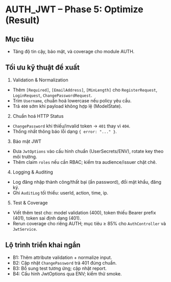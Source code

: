 # AUTH_JWT – Phase 5: Optimize (Result)

## Mục tiêu
- Tăng độ tin cậy, bảo mật, và coverage cho module AUTH.

## Tối ưu kỹ thuật đề xuất
1) Validation & Normalization
- Thêm `[Required]`, `[EmailAddress]`, `[MinLength]` cho `RegisterRequest`, `LoginRequest`, `ChangePasswordRequest`.
- Trim `Username`, chuẩn hoá lowercase nếu policy yêu cầu.
- Trả `400` sớm khi payload không hợp lệ (ModelState).

2) Chuẩn hoá HTTP Status
- `ChangePassword` khi thiếu/invalid token → `401` thay vì `404`.
- Thống nhất thông báo lỗi dạng `{ error: "..." }`.

3) Bảo mật JWT
- Đưa `JwtOptions` vào cấu hình chuẩn (UserSecrets/ENV), rotate key theo môi trường.
- Thêm claim `roles` nếu cần RBAC; kiểm tra audience/issuer chặt chẽ.

4) Logging & Auditing
- Log đăng nhập thành công/thất bại (ẩn password), đổi mật khẩu, đăng ký.
- Ghi `AuditLog` tối thiểu: userId, action, time, ip.

5) Test & Coverage
- Viết thêm test cho: model validation (400), token thiếu Bearer prefix (401), token sai định dạng (401).
- Rerun coverage cho riêng AUTH; mục tiêu ≥ 85% cho `AuthController` và `JwtService`.

## Lộ trình triển khai ngắn
- B1: Thêm attribute validation + normalize input.
- B2: Cập nhật `ChangePassword` trả 401 đúng chuẩn.
- B3: Bổ sung test tương ứng; cập nhật report.
- B4: Cấu hình JwtOptions qua ENV; kiểm thử smoke.
